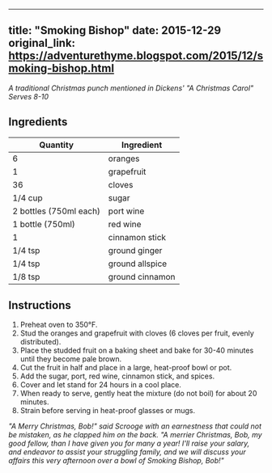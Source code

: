 <!-- filepath: /home/zacox/code/blogspot/adventurethyme/posts/2015-12-29-smoking-bishop-formatted.md -->
---
title: "Smoking Bishop"
date: 2015-12-29
original_link: https://adventurethyme.blogspot.com/2015/12/smoking-bishop.html
---

_A traditional Christmas punch mentioned in Dickens' "A Christmas Carol"_
_Serves 8-10_

## Ingredients

| Quantity | Ingredient |
| -------- | ---------- |
| 6 | oranges |
| 1 | grapefruit |
| 36 | cloves |
| 1/4 cup | sugar |
| 2 bottles (750ml each) | port wine |
| 1 bottle (750ml) | red wine |
| 1 | cinnamon stick |
| 1/4 tsp | ground ginger |
| 1/4 tsp | ground allspice |
| 1/8 tsp | ground cinnamon |

## Instructions

1. Preheat oven to 350°F.
2. Stud the oranges and grapefruit with cloves (6 cloves per fruit, evenly distributed).
3. Place the studded fruit on a baking sheet and bake for 30-40 minutes until they become pale brown.
4. Cut the fruit in half and place in a large, heat-proof bowl or pot.
5. Add the sugar, port, red wine, cinnamon stick, and spices.
6. Cover and let stand for 24 hours in a cool place.
7. When ready to serve, gently heat the mixture (do not boil) for about 20 minutes.
8. Strain before serving in heat-proof glasses or mugs.

_"A Merry Christmas, Bob!" said Scrooge with an earnestness that could not be mistaken, as he clapped him on the back. "A merrier Christmas, Bob, my good fellow, than I have given you for many a year! I'll raise your salary, and endeavor to assist your struggling family, and we will discuss your affairs this very afternoon over a bowl of Smoking Bishop, Bob!"_
